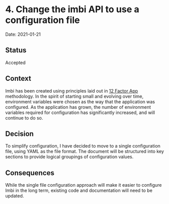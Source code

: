 # 4. Change the imbi API to use a configuration file

Date: 2021-01-21

## Status

Accepted

## Context

Imbi has been created using principles laid out in [12 Factor App](https://12factor.net/)
methodology. In the spirit of starting small and evolving over time, environment
variables were chosen as the way that the application was configured. As the
application has grown, the number of environment variables required for configuration
has significantly increased, and will continue to do so.

## Decision

To simplify configuration, I have decided to move to a single configuration file,
using YAML as the file format. The document will be structured into key sections
to provide logical groupings of configuration values.

## Consequences

While the single file configuration approach will make it easier to configure
Imbi in the long term, existing code and documentation will need to be updated.
